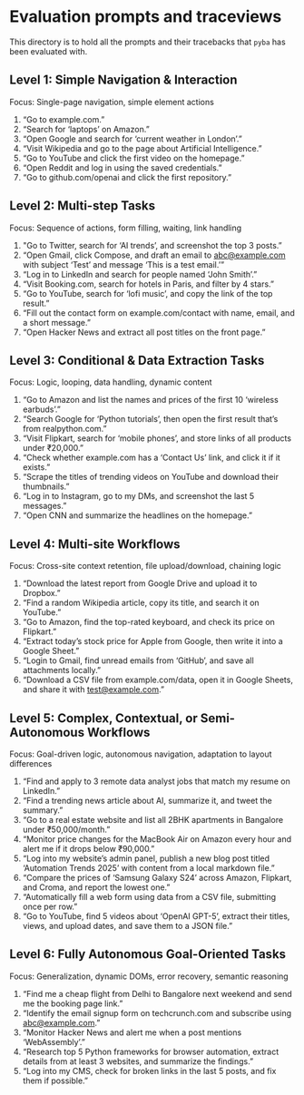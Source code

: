 # Evaluation prompts and traceviews

This directory is to hold all the prompts and their tracebacks that `pyba` has been evaluated with.

## Level 1: Simple Navigation & Interaction

Focus: Single-page navigation, simple element actions

1. “Go to example.com.”
2. “Search for ‘laptops’ on Amazon.”
3. “Open Google and search for ‘current weather in London’.”
4. “Visit Wikipedia and go to the page about Artificial Intelligence.”
5. “Go to YouTube and click the first video on the homepage.”
6. “Open Reddit and log in using the saved credentials.”
7. “Go to github.com/openai and click the first repository.”

## Level 2: Multi-step Tasks

Focus: Sequence of actions, form filling, waiting, link handling

1. "Go to Twitter, search for ‘AI trends’, and screenshot the top 3 posts.”
2. “Open Gmail, click Compose, and draft an email to abc@example.com with subject ‘Test’ and message ‘This is a test email.’”
3. “Log in to LinkedIn and search for people named ‘John Smith’.”
4. “Visit Booking.com, search for hotels in Paris, and filter by 4 stars.”
5. “Go to YouTube, search for ‘lofi music’, and copy the link of the top result.”
6. “Fill out the contact form on example.com/contact with name, email, and a short message.”
7. “Open Hacker News and extract all post titles on the front page.”

## Level 3: Conditional & Data Extraction Tasks

Focus: Logic, looping, data handling, dynamic content

1. “Go to Amazon and list the names and prices of the first 10 ‘wireless earbuds’.”
2. “Search Google for ‘Python tutorials’, then open the first result that’s from realpython.com.”
3. “Visit Flipkart, search for ‘mobile phones’, and store links of all products under ₹20,000.”
4. “Check whether example.com has a ‘Contact Us’ link, and click it if it exists.”
5. “Scrape the titles of trending videos on YouTube and download their thumbnails.”
6. “Log in to Instagram, go to my DMs, and screenshot the last 5 messages.”
7. “Open CNN and summarize the headlines on the homepage.”

## Level 4: Multi-site Workflows

Focus: Cross-site context retention, file upload/download, chaining logic

1. “Download the latest report from Google Drive and upload it to Dropbox.”
2. “Find a random Wikipedia article, copy its title, and search it on YouTube.”
3. “Go to Amazon, find the top-rated keyboard, and check its price on Flipkart.”
4. “Extract today’s stock price for Apple from Google, then write it into a Google Sheet.”
5. “Login to Gmail, find unread emails from ‘GitHub’, and save all attachments locally.”
6. “Download a CSV file from example.com/data, open it in Google Sheets, and share it with test@example.com.”

## Level 5: Complex, Contextual, or Semi-Autonomous Workflows

Focus: Goal-driven logic, autonomous navigation, adaptation to layout differences

1. “Find and apply to 3 remote data analyst jobs that match my resume on LinkedIn.”
2. “Find a trending news article about AI, summarize it, and tweet the summary.”
3. “Go to a real estate website and list all 2BHK apartments in Bangalore under ₹50,000/month.”
4. “Monitor price changes for the MacBook Air on Amazon every hour and alert me if it drops below ₹90,000.”
5. “Log into my website’s admin panel, publish a new blog post titled ‘Automation Trends 2025’ with content from a local markdown file.”
6. “Compare the prices of ‘Samsung Galaxy S24’ across Amazon, Flipkart, and Croma, and report the lowest one.”
7. “Automatically fill a web form using data from a CSV file, submitting once per row.”
8. “Go to YouTube, find 5 videos about ‘OpenAI GPT-5’, extract their titles, views, and upload dates, and save them to a JSON file.”

## Level 6: Fully Autonomous Goal-Oriented Tasks

Focus: Generalization, dynamic DOMs, error recovery, semantic reasoning

1. “Find me a cheap flight from Delhi to Bangalore next weekend and send me the booking page link.”
2. “Identify the email signup form on techcrunch.com and subscribe using abc@example.com.”
3. “Monitor Hacker News and alert me when a post mentions ‘WebAssembly’.”
4. “Research top 5 Python frameworks for browser automation, extract details from at least 3 websites, and summarize the findings.”
5. “Log into my CMS, check for broken links in the last 5 posts, and fix them if possible.”